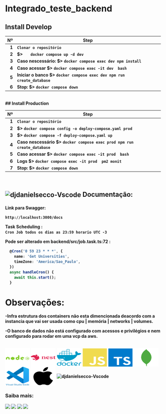 # Integrado_teste_backend
## <b> Install Develop


| Nº | Step  |
| ---: | ---------- |
|    1 | ```Clonar o repositório ```|
|    2 | $>   ```   docker compose up -d dev```   |
|    3 | Caso nescessário: $>  ```docker compose exec dev npm install```        |
|    4 | Caso acessar $>  ```docker compose exec -it dev  bash```        |
|    5 | Iniciar o banco $>  ```docker compose exec dev npm run create_database```        |
|    6 | Stop: $>  ```docker compose down```        |
<br>
## <b> Install Production


| Nº | Step  |
| ---: | ---------- |
|    1 | ```Clonar o repositório ```|
|    2 | $>   ```docker compose config -o deploy-compose.yaml prod```   |
|    3 | $>  ```docker compose -f deploy-compose.yaml up ```        |
|    4 | Caso nescessário $>  ```docker compose exec prod npm run create_database```        |
|    5 | Caso acessar $>  ```docker compose exec -it prod  bash```        |
|    6 | Logs $>  ```docker compose exec -it prod  pm2 monit```        |
|    7 |Stop: $>  ```docker compose down```  
  
<br>

##  <div><p> <img align="center" alt="djdanielsecco-Vscode" height="20" width="" src="https://avatars.githubusercontent.com/u/7658037?s=200&v=4">   <b> Documentação: </b></p></div>

Link para Swagger:
```
http://localhost:3000/docs
```

Task Scheduling :
<br>
`
Cron Job todos os dias as 23:59 horario UTC -3
`

Pode ser alterado em backend/src/job.task.ts:72 :
``` ts 
  @Cron('0 59 23 * * *', {
    name: 'Get Universities',
    timeZone: 'America/Sao_Paulo',
  })
  async handleCron() {
    await this.start();
  }
```
# Observações:
-Infra estrutura dos containers não esta dimencionada deacordo com a instancia que vai ser usada como cpu | memória | networks | volumes. 

-O banco de dados não está configurado com acessos e privilégios e nem configurado para rodar em uma vcp da aws.


<div style="display: inline_block"><br>
  <img align="center" alt="djdanielsecco-Node" height="60" width="80" src="https://raw.githubusercontent.com/devicons/devicon/master/icons/nodejs/nodejs-plain-wordmark.svg">
  <img align="center" alt="djdanielsecco-Node" height="60" width="80" src="https://raw.githubusercontent.com/devicons/devicon/master/icons/nestjs/nestjs-plain-wordmark.svg">
  <img align="center" alt="djdanielsecco-Node" height="60" width="80" src="https://raw.githubusercontent.com/devicons/devicon/master/icons/docker/docker-plain-wordmark.svg">
  <img align="center" alt="djdanielsecco-Js" height="60" width="80" src="https://raw.githubusercontent.com/devicons/devicon/master/icons/javascript/javascript-plain.svg">
  <img align="center" alt="djdanielsecco-Ts" height="60" width="80" src="https://raw.githubusercontent.com/devicons/devicon/master/icons/typescript/typescript-plain.svg">
  <img align="center" alt="djdanielsecco-Ts" height="60" width="80" src="https://raw.githubusercontent.com/devicons/devicon/master/icons/mongodb/mongodb-plain.svg">
  <img align="center" alt="djdanielsecco-Vscode" height="60" width="80" src="https://raw.githubusercontent.com/devicons/devicon/master/icons/vscode/vscode-original-wordmark.svg">
  <img align="center" alt="djdanielsecco-Vscode" height="60" width="80" src="https://raw.githubusercontent.com/devicons/devicon/master/icons/apple/apple-original.svg">
  <img align="center" alt="djdanielsecco-Vscode" height="60" width="" src="https://avatars.githubusercontent.com/u/7658037?s=200&v=4">
</div>

 ### Saiba mais:
<div> 
   <a href="https://www.linkedin.com/in/daniel-secco-zanotto-5932b532/" target="_blank"><img src="https://img.shields.io/badge/-LinkedIn-%230077B5?style=for-the-badge&logo=linkedin&logoColor=white" target="_blank"></a> 
  <a href = "mailto: djdanielsecco1@gmail.com"><img src="https://img.shields.io/badge/-Gmail-%23333?style=for-the-badge&logo=gmail&logoColor=white" target="_blank"></a>
  <a href="https://instagram.com/djdanielseccooficial" target="_blank"><img src="https://img.shields.io/badge/-Instagram-%23E4405F?style=for-the-badge&logo=instagram&logoColor=white" target="_blank"></a>
 <a href="https://twitter.com/djdanielsecco" target="_blank"><img src="https://img.shields.io/badge/Twitter-1DA1F2?style=for-the-badge&logo=twitter&logoColor=white" target="_blank"></a>


 
</div>

 
